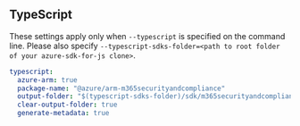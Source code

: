 ## TypeScript

These settings apply only when `--typescript` is specified on the command line.
Please also specify `--typescript-sdks-folder=<path to root folder of your azure-sdk-for-js clone>`.

``` yaml $(typescript)
typescript:
  azure-arm: true
  package-name: "@azure/arm-m365securityandcompliance"
  output-folder: "$(typescript-sdks-folder)/sdk/m365securityandcompliance/arm-m365securityandcompliance"
  clear-output-folder: true
  generate-metadata: true
```
